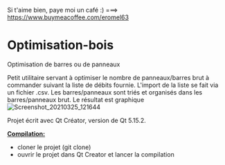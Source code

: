 Si t'aime bien, paye moi un café :) ===>
https://www.buymeacoffee.com/eromel63
# Optimisation-bois
Optimisation de barres ou de panneaux

Petit utilitaire servant à optimiser le nombre de panneaux/barres brut à commander suivant la liste de débits fournie.
L'import de la liste se fait via un fichier .csv. Les barres/panneaux sont triés et organisés dans les barres/panneaux brut. Le résultat est graphique 
![Screenshot_20210325_121644](https://user-images.githubusercontent.com/16070808/112464841-4a6f8280-8d64-11eb-9c10-8a3f5573970e.png)



Projet écrit avec Qt Créator, version de Qt 5.15.2.

<b><u>Compilation:</u></b>
- cloner le projet (git clone)
- ouvrir le projet dans Qt Creator et lancer la compilation

